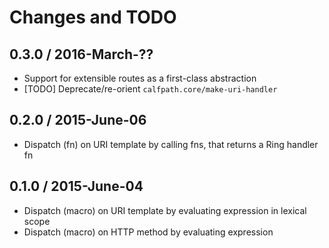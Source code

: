 # Changes and TODO

## 0.3.0 / 2016-March-??

* Support for extensible routes as a first-class abstraction
* [TODO] Deprecate/re-orient `calfpath.core/make-uri-handler`


## 0.2.0 / 2015-June-06

* Dispatch (fn) on URI template by calling fns, that returns a Ring handler fn


## 0.1.0 / 2015-June-04

* Dispatch (macro) on URI template by evaluating expression in lexical scope
* Dispatch (macro) on HTTP method by evaluating expression